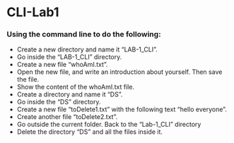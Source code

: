 # CLI-Lab1

### Using the command line to do the following:
- Create a new directory and name it “LAB-1_CLI”.
- Go inside the “LAB-1_CLI” directory.
- Create a new file “whoAmI.txt”.
- Open the new file, and write an introduction about yourself. Then save the file.
- Show the content of the whoAmI.txt file.
- Create a directory and name it “DS”.
- Go inside the “DS” directory.
- Create a new file “toDelete1.txt” with the following text “hello everyone”.
- Create another file “toDelete2.txt”.
- Go outside the current folder. Back to the “Lab-1_CLI” directory
- Delete the directory “DS” and all the files inside it.

